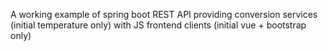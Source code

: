 A working example of spring boot REST API providing conversion services (initial temperature only) with JS frontend clients (initial vue + bootstrap only)